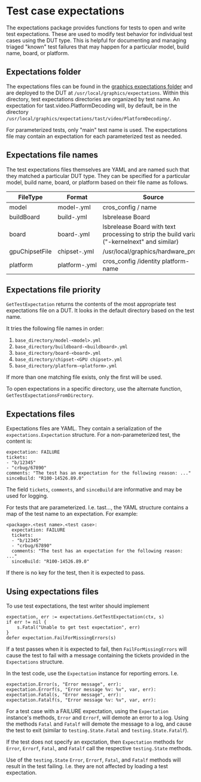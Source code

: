 # Test case expectations

The expectations package provides functions for tests to open and write test
expectations. These are used to modify test behavior for individual test cases
using the DUT type. This is helpful for documenting and managing triaged
"known" test failures that may happen for a particular model, build name,
board, or platform.

## Expectations folder

The expectations files can be found in the [graphics expectations folder](https://chromium.googlesource.com/chromiumos/platform/graphics/+/refs/heads/main/expectations/)
and are deployed to the DUT at `/usr/local/graphics/expectations`. Within this
directory, test expectations directories are organized by test name. An
expectation for tast.video.PlatformDecoding will, by default, be in the
directory `/usr/local/graphics/expectations/tast/video/PlatformDecoding/`.

For parameterized tests, only "main" test name is used. The expectations file
may contain an expectation for each parameterized test as needed.

## Expectations file names

The test expectations files themselves are YAML and are named such that they
matched a particular DUT type. They can be specified for a particular model,
build name, board, or platform based on their file name as follows.

| FileType       | Format | Source |
|----------------|--------|--------|
| model          | model-<model>.yml | cros\_config / name |
| buildBoard     | build-<build>.yml | lsbrelease Board |
| board          | board-<board>.yml | lsbrelease Board with text processing to strip the build variant ("-kernelnext" and similar) |
| gpuChipsetFile | chipset-<GPU chipset>.yml | /usr/local/graphics/hardware_probe |
| platform       | platform-<platform>.yml | cros\_config /identity platform-name |

## Expectations file priority

`GetTestExpectation` returns the contents of the most appropriate test
expectations file on a DUT. It looks in the default directory based on the
test name.

It tries the following file names in order:
1. `base_directory/model-<model>.yml`
2. `base_directory/buildboard-<buildboard>.yml`
3. `base_directory/board-<board>.yml`
4. `base_directory/chipset-<GPU chipset>.yml`
5. `base_directory/platform-<platform>.yml`

If more than one matching file exists, only the first will be used.

To open expectations in a specific directory, use the alternate function,
`GetTestExpectationsFromDirectory`.

## Expectations files
Expectations files are YAML. They contain a serialization of the
`expectations.Expectation` structure. For a non-parameterized test, the
content is:

```
expectation: FAILURE
tickets:
- "b/12345"
- "crbug/67890"
comments: "The test has an expectation for the following reason: ..."
sinceBuild: "R100-14526.89.0"
```

The field `tickets`, `comments`, and `sinceBuild` are informative and may be
used for logging.

For tests that are parameterized. I.e. tast.<package>.<test name>.<test case>,
the YAML structure contains a map of the test name to an expectation. For
example:

```
<package>.<test name>.<test case>:
  expectation: FAILURE
  tickets:
  - "b/12345"
  - "crbug/67890"
  comments: "The test has an expectation for the following reason: ..."
  sinceBuild: "R100-14526.89.0"
```

If there is no key for the test, then it is expected to pass.

## Using expectations files
To use test expectations, the test writer should implement

```
expectation, err := expectations.GetTestExpectation(ctx, s)
if err != nil {
	s.Fatal("Unable to get test expectation", err)
}
defer expectation.FailForMissingErrors(s)
```

If a test passes when it is expected to fail, then `FailForMissingErrors` will
cause the test to fail with a message containing the tickets provided in the
`Expectations` structure.

In the test code, use the `Expectation` instance for reporting errors. I.e.

```
expectation.Error(s, "Error message", err):
expectation.Errorf(s, "Error message %v: %v", var, err):
expectation.Fatal(s, "Error message", err):
expectation.Fatalf(s, "Error message %v: %v", var, err):
```

For a test case with a FAILURE expectation, using the `Expectation` instance's
methods, `Error` and `Errorf`, will demote an error to a log. Using the methods
`Fatal` and `Fatalf` will demote the message to a log, and cause the test to
exit (similar to `testing.State.Fatal` and `testing.State.Fatalf`).

If the test does not specify an expctation, then `Expectation` methods for
`Error`, `Errorf`, `Fatal`, and `Fatalf` call the respective `testing.State`
methods.

Use of the `testing.State` `Error`, `Errorf`, `Fatal`, and `Fatalf` methods
will result in the test failing. I.e. they are not affected by loading a test
expectation.
